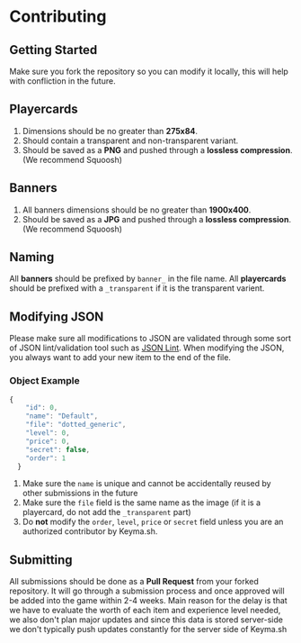 # Contributing

## Getting Started
Make sure you fork the repository so you can modify it locally, this will help with confliction in the future.

## Playercards
1. Dimensions should be no greater than **275x84**.
2. Should contain a transparent and non-transparent variant.
3. Should be saved as a **PNG** and pushed through a **lossless compression**. (We recommend Squoosh)

## Banners
1. All banners dimensions should be no greater than **1900x400**.
2. Should be saved as a **JPG** and pushed through a **lossless compression**. (We recommend Squoosh)

## Naming
All **banners** should be prefixed by `banner_` in the file name.
All **playercards** should be prefixed with a `_transparent` if it is the transparent varient.

## Modifying JSON
Please make sure all modifications to JSON are validated through some sort of JSON lint/validation tool such as [JSON Lint](https://jsonlint.com/). When modifying the JSON, you always want to add your new item to the end of the file. 

### Object Example
```js
{
    "id": 0,
    "name": "Default",
    "file": "dotted_generic",
    "level": 0,
    "price": 0,
    "secret": false,
    "order": 1
  }
```
1. Make sure the `name` is unique and cannot be accidentally reused by other submissions in the future
2. Make sure the `file` field is the same name as the image (if it is a playercard, do not add the `_transparent` part)
3. Do **not** modify the `order`, `level`, `price` or `secret` field unless you are an authorized contributor by Keyma.sh.

## Submitting
All submissions should be done as a **Pull Request** from your forked repository. It will go through a submission process and once approved will be added into the game within 2-4 weeks. Main reason for the delay is that we have to evaluate the worth of each item and experience level needed, we also don't plan major updates and since this data is stored server-side we don't typically push updates constantly for the server side of Keyma.sh